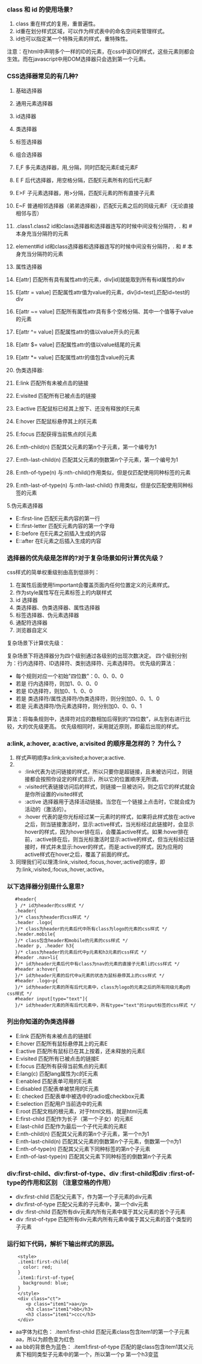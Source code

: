 ### class 和 id 的使用场景?

1.  class 重在样式的复用，重普遍性。
2.  id重在划分样式区域，可以作为样式表中的命名空间来管理样式。
3.  id也可以指定某一个特殊元素的样式，重特殊性。

注意：在html中声明多个一样的ID的元素，在css中该ID的样式，这些元素则都会生效。而在javascript中用DOM选择器只会选到第一个元素。

### CSS选择器常见的有几种?

1.  基础选择器

2.  通用元素选择器

3.  id选择器
4.  类选择器
5.  标签选择器

6.  组合选择器

7.  E,F 多元素选择器，用,分隔，同时匹配元素E或元素F

8.  E F 后代选择器，用空格分隔，匹配E元素所有的后代元素F
9.  E>F 子元素选择器，用>分隔，匹配E元素的所有直接子元素
10.  E~F 普通相邻选择器（弟弟选择器），匹配E元素之后的同级元素F（无论直接相邻与否）
11.  .class1.class2 id和class选择器和选择器连写的时候中间没有分隔符，. 和 # 本身充当分隔符的元素
12.  element#id id和class选择器和选择器连写的时候中间没有分隔符，. 和 # 本身充当分隔符的元素

13.  属性选择器

14.  E[attr] 匹配所有具有属性attr的元素，div[id]就能取到所有有id属性的div

15.  E[attr = value] 匹配属性attr值为value的元素，div[id=test],匹配id=test的div
16.  E[attr ~= value] 匹配所有属性attr具有多个空格分隔、其中一个值等于value的元素
17.  E[attr ^= value] 匹配属性attr的值以value开头的元素
18.  E[attr $= value] 匹配属性attr的值以value结尾的元素
19.  E[attr *= value] 匹配属性attr的值包含value的元素

20.  伪类选择器:

21.  E:link 匹配所有未被点击的链接

22.  E:visited 匹配所有已被点击的链接
23.  E:active 匹配鼠标已经其上按下、还没有释放的E元素
24.  E:hover 匹配鼠标悬停其上的E元素
25.  E:focus 匹配获得当前焦点的E元素
26.  E:nth-child(n) 匹配其父元素的第n个子元素，第一个编号为1
27.  E:nth-last-child(n) 匹配其父元素的倒数第n个子元素，第一个编号为1
28.  E:nth-of-type(n) 与:nth-child()作用类似，但是仅匹配使用同种标签的元素
29.  E:nth-last-of-type(n) 与:nth-last-child() 作用类似，但是仅匹配使用同种标签的元素

5.伪元素选择器

*   E::first-line 匹配E元素内容的第一行
*   E::first-letter 匹配E元素内容的第一个字母
*   E::before 在E元素之前插入生成的内容
*   E::after 在E元素之后插入生成的内容

### 选择器的优先级是怎样的?对于复杂场景如何计算优先级？

css样式的简单权重级别由高到低排列：

1.  在属性后面使用!important会覆盖页面内任何位置定义的元素样式。
2.  作为style属性写在元素标签上的内联样式
3.  id 选择器
4.  类选择器、伪类选择器、属性选择器
5.  标签选择器、伪元素选择器
6.  通配符选择器
7.  浏览器自定义

复杂场景下计算优先级：

复杂场景下将选择器分为四个级别通过各级别的出现次数决定。
四个级别分别为：行内选择符、ID选择符、类别选择符、元素选择符。
优先级的算法：
- 每个规则对应一个初始"四位数"：0、0、0、0
- 若是 行内选择符，则加1、0、0、0
- 若是 ID选择符，则加0、1、0、0
- 若是 类选择符/属性选择符/伪类选择符，则分别加0、0、1、0
- 若是 元素选择符/伪元素选择符，则分别加0、0、0、1

算法：将每条规则中，选择符对应的数相加后得到的“四位数”，从左到右进行比较，大的优先级更高。
优先级相同时，采用就近原则，即最后出现的样式。

### a:link, a:hover, a:active, a:visited 的顺序是怎样的？ 为什么？

1.  样式声明顺序a:link;a:visited;a:hover;a:active.
2.  *   :link代表为访问链接的样式，所以只要你是超链接，且未被访问过，则链接都会按照你设定的样式显示，所以它的位置顺序无所谓。
    *   :visited代表链接访问后的样式，则链接一旦被访问，则之后它的样式就会是你所设置的visited样式
    *   :active 选择器用于选择活动链接。当您在一个链接上点击时，它就会成为活动的（激活的）。
    *   :hover 代表的是你光标经过某一元素时的样式，如果将此样式放在:active之后，则当链接激活时，显示:active样式，当光标经过此链接时，会显示hover的样式，因为hover排在后，会覆盖active样式。如果:hover排在前，:active排在后，则当光标激活时显示:active的样式，但当光标经过链接时，样式并未显示:hover的样式，而是:active的样式，因为应用的active样式在hover之后，覆盖了前面的样式。
3.  同理我们可以理清:link,:visited,:focus,:hover,:active的顺序，即为:link,:visited,:focus,:hover,:active。

### 以下选择器分别是什么意思?

```
   #header{
   } /* id为header的css样式 */
   .header{
   }/* class为header的css样式 */
   .header .logo{
   }/* class为header的元素后代中所有class为logo的元素的css样式 */
   .header.mobile{
   }/* class包含header和mobile的元素的css样式 */
   .header p, .header h3{
   }/* class为header的元素后代中p元素和h3元素的css样式 */
   #header .nav>li{
   }/* id为header元素后代中有class为nav的元素的直接子元素li的css样式 */
   #header a:hover{
   }/* id为header元素的后代中a元素的状态为鼠标悬停其上的css样式 */
   #header .logo~p{
   }/* id为header元素的所有后代元素中，class为logo的元素之后的所有同级元素p的css样式 */
   #header input[type="text"]{
   }/* id为header元素的所有后代元素中，所有type="text"的input标签的css样式 */
```

### 列出你知道的伪类选择器

*   E:link
    匹配所有未被点击的链接E
*   E:hover
    匹配所有鼠标悬停其上的元素E
*   E:active
    匹配所有鼠标已在其上按着，还未释放的元素E
*   E:visited
    匹配所有已被点击的链接E
*   E:focus
    匹配所有获得当前焦点的元素E
*   E:lang(c)
    匹配lang属性为c的E元素
*   E:enabled
    匹配表单可用的E元素
*   E:disabled
    匹配表单被禁用的E元素
*   E: checked
    匹配表单中被选中的radio或checkbox元素
*   E:selection
    匹配用户当前选中的元素
*   E:root
    匹配文档的根元素，对于html文档，就是html元素
*   E:first-child
    匹配作为长子（第一个子女）的元素E
*   E:last-child
    匹配作为最后一个子代元素的元素E
*   E:nth-child(n)
    匹配其父元素的第n个子元素，第一个n为1
*   E:nth-last-child(n)
    匹配其父元素的倒数第n个子元素，倒数第一个n为1
*   E:nth-of-type(n)
    匹配其父元素下同种标签的第n个子元素
*   E:nth-of-last-type(n)
    匹配其父元素下同种标签的倒数第n个子元素

### div:first-child、div:first-of-type、div :first-child和div :first-of-type的作用和区别 （注意空格的作用）

*   div:first-child 匹配父元素下，作为第一个子元素的div元素
*   div:first-of-type 匹配父元素的子元素中，第一个div元素
*   div :first-child 匹配所有div元素内所有元素中属于其父元素的首个子元素
*   div :first-of-type 匹配所有div元素内所有元素中属于其父元素的首个类型的子元素

### 运行如下代码，解析下输出样式的原因。

```
    <style>
    .item1:first-child{
      color: red;
    }
    .item1:first-of-type{
      background: blue;
    }
    </style>
    <div class="ct">
       <p class="item1">aa</p>
       <h3 class="item1">bb</h3>
       <h3 class="item1">ccc</h3>
    </div>
```

*   aa字体为红色： .item1:first-child 匹配元素class包含item1的第一个子元素 aa，所以为颜色变为红色
*   aa bb的背景色为蓝色： .item1:first-of-type 匹配的是class包含item1其父元素下相同类型子元素中的第一个，所以第一个p 第一个h3变蓝